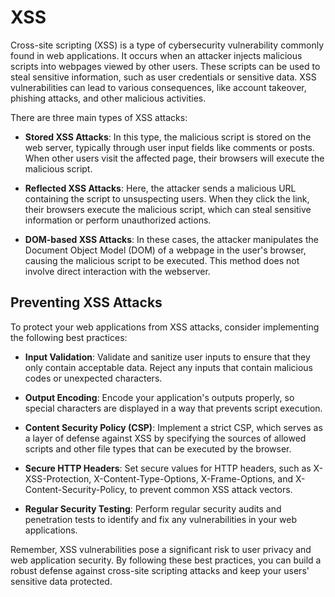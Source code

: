 # XSS

Cross-site scripting (XSS) is a type of cybersecurity vulnerability commonly found in web applications. It occurs when an attacker injects malicious scripts into webpages viewed by other users. These scripts can be used to steal sensitive information, such as user credentials or sensitive data. XSS vulnerabilities can lead to various consequences, like account takeover, phishing attacks, and other malicious activities.

There are three main types of XSS attacks:

- **Stored XSS Attacks**: In this type, the malicious script is stored on the web server, typically through user input fields like comments or posts. When other users visit the affected page, their browsers will execute the malicious script.

- **Reflected XSS Attacks**: Here, the attacker sends a malicious URL containing the script to unsuspecting users. When they click the link, their browsers execute the malicious script, which can steal sensitive information or perform unauthorized actions.

- **DOM-based XSS Attacks**: In these cases, the attacker manipulates the Document Object Model (DOM) of a webpage in the user's browser, causing the malicious script to be executed. This method does not involve direct interaction with the webserver.

## Preventing XSS Attacks

To protect your web applications from XSS attacks, consider implementing the following best practices:

- **Input Validation**: Validate and sanitize user inputs to ensure that they only contain acceptable data. Reject any inputs that contain malicious codes or unexpected characters.

- **Output Encoding**: Encode your application's outputs properly, so special characters are displayed in a way that prevents script execution.

- **Content Security Policy (CSP)**: Implement a strict CSP, which serves as a layer of defense against XSS by specifying the sources of allowed scripts and other file types that can be executed by the browser.

- **Secure HTTP Headers**: Set secure values for HTTP headers, such as X-XSS-Protection, X-Content-Type-Options, X-Frame-Options, and X-Content-Security-Policy, to prevent common XSS attack vectors.

- **Regular Security Testing**: Perform regular security audits and penetration tests to identify and fix any vulnerabilities in your web applications.

Remember, XSS vulnerabilities pose a significant risk to user privacy and web application security. By following these best practices, you can build a robust defense against cross-site scripting attacks and keep your users' sensitive data protected.